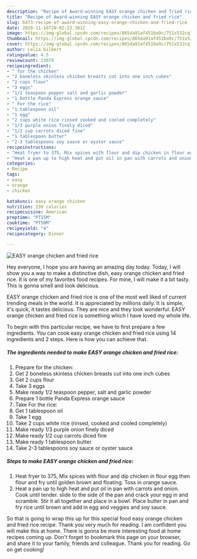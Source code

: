 ```yaml
---
description: "Recipe of Award-winning EASY orange chicken and fried rice"
title: "Recipe of Award-winning EASY orange chicken and fried rice"
slug: 6473-recipe-of-award-winning-easy-orange-chicken-and-fried-rice
date: 2020-11-16T20:02:22.301Z
image: https://img-global.cpcdn.com/recipes/8654a91af451ba9c/751x532cq70/easy-orange-chicken-and-fried-rice-recipe-main-photo.jpg
thumbnail: https://img-global.cpcdn.com/recipes/8654a91af451ba9c/751x532cq70/easy-orange-chicken-and-fried-rice-recipe-main-photo.jpg
cover: https://img-global.cpcdn.com/recipes/8654a91af451ba9c/751x532cq70/easy-orange-chicken-and-fried-rice-recipe-main-photo.jpg
author: Lelia Gilbert
ratingvalue: 4.5
reviewcount: 23079
recipeingredient:
- " for the chicken"
- "2 boneless skinless chicken breasts cut into one inch cubes"
- "2 cups flour"
- "3 eggs"
- "1/2 teaspoon pepper salt and garlic powder"
- "1 bottle Panda Express orange sauce"
- " For the rice"
- "1 tablespoon oil"
- "1 egg"
- "2 cups white rice rinsed cooked and cooled completely"
- "1/3 purple onion finely diced"
- "1/2 cup carrots diced fine"
- "1 tablespoon butter"
- "2-3 tablespoons soy sauce or oyster sauce"
recipeinstructions:
- "Heat fryer to 375, Mix spices with flour and dip chicken in flour egg then flour and fry until golden brown and floating. Toss in orange sauce."
- "Heat a pan up to high heat and put oil in pan with carrots and onion. Cook until tender. slide to the side of the pan and crack your egg in and scramble. Stir it all together and place in a bowl. Place butter in pan and fry rice until brown and add in egg and veggies and soy sauce."
categories:
- Recipe
tags:
- easy
- orange
- chicken

katakunci: easy orange chicken 
nutrition: 239 calories
recipecuisine: American
preptime: "PT15M"
cooktime: "PT50M"
recipeyield: "4"
recipecategory: Dinner

---
```



![EASY orange chicken and fried rice](https://img-global.cpcdn.com/recipes/8654a91af451ba9c/751x532cq70/easy-orange-chicken-and-fried-rice-recipe-main-photo.jpg)

Hey everyone, I hope you are having an amazing day today. Today, I will show you a way to make a distinctive dish, easy orange chicken and fried rice. It is one of my favorites food recipes. For mine, I will make it a bit tasty. This is gonna smell and look delicious.



EASY orange chicken and fried rice is one of the most well liked of current trending meals in the world. It is appreciated by millions daily. It is simple, it's quick, it tastes delicious. They are nice and they look wonderful. EASY orange chicken and fried rice is something which I have loved my whole life.


To begin with this particular recipe, we have to first prepare a few ingredients. You can cook easy orange chicken and fried rice using 14 ingredients and 2 steps. Here is how you can achieve that.

<!--inarticleads1-->

##### The ingredients needed to make EASY orange chicken and fried rice:

1. Prepare  for the chicken:
1. Get 2 boneless skinless chicken breasts cut into one inch cubes
1. Get 2 cups flour
1. Take 3 eggs
1. Make ready 1/2 teaspoon pepper, salt and garlic powder
1. Prepare 1 bottle Panda Express orange sauce
1. Take  For the rice:
1. Get 1 tablespoon oil
1. Take 1 egg
1. Take 2 cups white rice (rinsed, cooked and cooled completely)
1. Make ready 1/3 purple onion finely diced
1. Make ready 1/2 cup carrots diced fine
1. Make ready 1 tablespoon butter
1. Take 2-3 tablespoons soy sauce or oyster sauce




<!--inarticleads2-->

##### Steps to make EASY orange chicken and fried rice:

1. Heat fryer to 375, Mix spices with flour and dip chicken in flour egg then flour and fry until golden brown and floating. Toss in orange sauce.
1. Heat a pan up to high heat and put oil in pan with carrots and onion. Cook until tender. slide to the side of the pan and crack your egg in and scramble. Stir it all together and place in a bowl. Place butter in pan and fry rice until brown and add in egg and veggies and soy sauce.




So that is going to wrap this up for this special food easy orange chicken and fried rice recipe. Thank you very much for reading. I am confident you will make this at home. There is gonna be more interesting food at home recipes coming up. Don't forget to bookmark this page on your browser, and share it to your family, friends and colleague. Thank you for reading. Go on get cooking!
